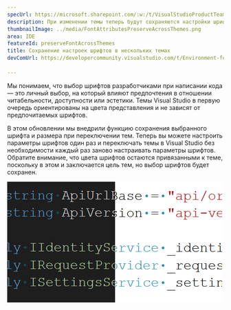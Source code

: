 ```yaml
---
specUrl: https://microsoft.sharepoint.com/:w:/t/VisualStudioProductTeam/EdXTo_GWzBpIrDv7ZyGrhKcB3arasI3DbQjrMXGs8StHtQ?e=8sPGnd
description: При изменении темы теперь будут сохраняются настройки шрифтов и их кегля.
thumbnailImage: ../media/FontAttributesPreserveAcrossThemes.png
area: IDE
featureId: preserveFontAcrossThemes
title: Сохранение настроек шрифтов в нескольких темах
devComUrl: https://developercommunity.visualstudio.com/t/Environment-font-and-font-size-is-associ/10143502?q=font+theme&fTime=allTime

---
```



Мы понимаем, что выбор шрифтов разработчиками при написании кода — это личный выбор, на который влияют предпочтения в отношении читабельности, доступности или эстетики. Темы Visual Studio в первую очередь ориентированы на цвета представления и не зависят от предпочитаемых шрифтов.

В этом обновлении мы внедрили функцию сохранения выбранного шрифта и размера при переключении тем. Теперь вы можете настроить параметры шрифтов один раз и переключать темы в Visual Studio без необходимости каждый раз заново настраивать параметры шрифтов. Обратите внимание, что цвета шрифтов остаются привязанными к теме, поскольку в этом и заключается цель тем, но выбор шрифтов будет сохранен.

![Редактор Visual Studio, показывающий один фрагмент кода с использованием одного шрифта, но половина кода выполнена в темной теме, а половина — в светлой.](../media/FontAttributesPreserveAcrossThemes.png)
